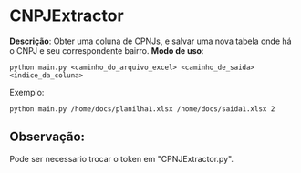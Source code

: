 # CNPJExtractor

**Descrição**: Obter uma coluna de CPNJs, e salvar uma nova tabela onde há o CNPJ e seu correspondente bairro.
**Modo de uso**: 
```
python main.py <caminho_do_arquivo_excel> <caminho_de_saida> <índice_da_coluna>
```

Exemplo:
```
python main.py /home/docs/planilha1.xlsx /home/docs/saida1.xlsx 2
```

## Observação:
Pode ser necessario trocar o token em "CPNJExtractor.py".
